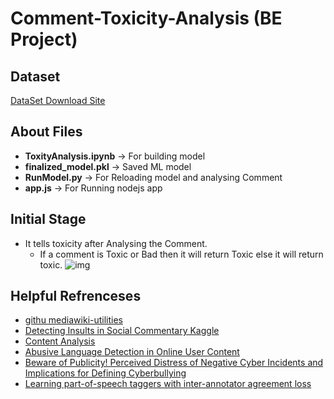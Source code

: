 # Comment-Toxicity-Analysis (BE Project)

## Dataset
[DataSet Download Site](https://figshare.com/articles/Wikipedia_Talk_Corpus/4264973)

## About Files

+ **ToxityAnalysis.ipynb** -> For building model
+ **finalized_model.pkl** -> Saved ML model
+ **RunModel.py** -> For Reloading model and analysing Comment
+ **app.js** -> For Running nodejs app

## Initial Stage

+ It tells toxicity after Analysing the Comment.
  + If a comment is Toxic or Bad then it will return Toxic else it will return toxic.
 ![img](https://github.com/ckshitij/Comment-Toxicity-Analysis/blob/master/front_view.png)

## Helpful Refrenceses 

+ [githu mediawiki-utilities](https://github.com/mediawiki-utilities/python-mwdiffs)
+ [Detecting Insults in Social Commentary Kaggle](https://www.kaggle.com/c/detecting-insults-in-social-commentary)
+ [Content Analysis](https://us.sagepub.com/en-us/nam/content-analysis/book234903)
+ [Abusive Language Detection in Online User Content](http://dl.acm.org/citation.cfm?id=2883062)
+ [Beware of Publicity! Perceived Distress of Negative Cyber Incidents and Implications for Defining Cyberbullying](http://www.tandfonline.com/doi/abs/10.1080/15388220.2014.971363?src=recsys&journalCode=wjsv20)
+ [Learning part-of-speech taggers with inter-annotator agreement loss](http://lowlands.ku.dk/employees/?pure=en%2Fpublications%2Flearning-partofspeech-taggers-with-interannotator-agreement-loss(ac7d9186-4f4e-4298-94bb-e10e96b46b49)%2Fexport.html)
